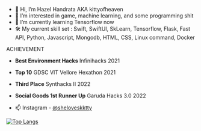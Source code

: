 - 👋 Hi, I’m Hazel Handrata AKA kittyofheaven
- 👀 I’m interested in game, machine learning, and some programming shit
- 🌱 I’m currently learning Tensorflow now
- 🛠 My current skill set : Swift, SwiftUI, SkLearn, Tensorflow, Flask, Fast API, Python, Javascript, Mongodb, HTML, CSS, Linux command, Docker

ACHIEVEMENT 
- **Best Environment Hacks** Infinihacks 2021
- **Top 10** GDSC VIT Vellore Hexathon 2021
- **Third Place** Synthacks II 2022
- **Social Goods 1st Runner Up** Garuda Hacks 3.0 2022


- 📫 Instagram - [@sheloveskktty](https://www.instagram.com/sheloveskktty/)

[![Top Langs](https://github-readme-stats.vercel.app/api/top-langs/?username=kittyofheaven&theme=highcontrast)](https://github.com/kittyofheaven/github-readme-stats)

<!-- -![Shironeko's GitHub stats](https://github-readme-stats.vercel.app/api?username=kittyofheaven&show_icons=true&theme=highcontrast&count_private=true) -->


<!---
kittyofheaven/kittyofheaven is a ✨ special ✨ repository because its `README.md` (this file) appears on your GitHub profile.
You can click the Preview link to take a look at your changes.
- 📫 How to reach me ...
- 💞️ I’m looking to collaborate on ...
--->
